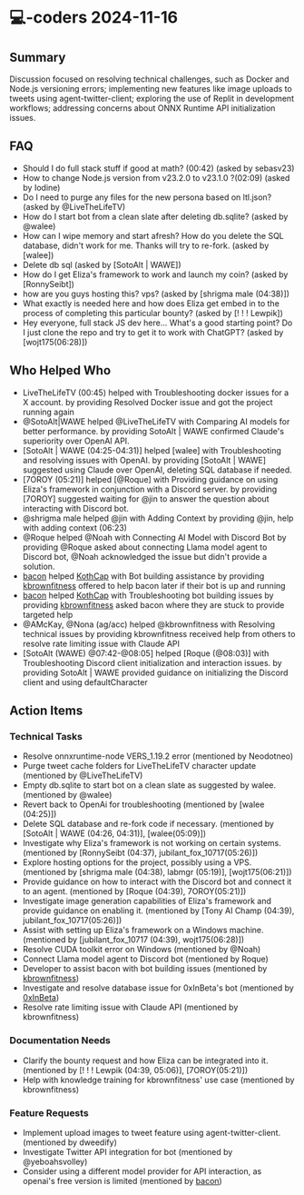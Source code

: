 # 💻-coders 2024-11-16

## Summary
Discussion focused on resolving technical challenges, such as Docker and Node.js versioning errors; implementing new features like image uploads to tweets using agent-twitter-client; exploring the use of Replit in development workflows; addressing concerns about ONNX Runtime API initialization issues.

## FAQ
- Should I do full stack stuff if good at math? (00:42) (asked by sebasv23)
- How to change Node.js version from v23.2.0 to v23.1.0 ?(02:09) (asked by Iodine)
- Do I need to purge any files for the new persona based on ltl.json? (asked by @LiveTheLifeTV)
- How do I start bot from a clean slate after deleting db.sqlite? (asked by @walee)
- How can I wipe memory and start afresh? How do you delete the SQL database, didn't work for me. Thanks will try to re-fork. (asked by [walee])
- Delete db sql (asked by [SotoAlt | WAWE])
- How do I get Eliza's framework to work and launch my coin? (asked by [RonnySeibt])
- how are you guys hosting this? vps? (asked by [shrigma male (04:38)])
- What exactly is needed here and how does Eliza get embed in to the process of completing this particular bounty? (asked by [! ! ! Lewpik])
- Hey everyone, full stack JS dev here... What's a good starting point? Do I just clone the repo and try to get it to work with ChatGPT? (asked by [wojt175(06:28)])

## Who Helped Who
- LiveTheLifeTV (00:45) helped  with Troubleshooting docker issues for a X account. by providing Resolved Docker issue and got the project running again
- @SotoAlt|WAWE helped @LiveTheLifeTV with Comparing AI models for better performance. by providing SotoAlt | WAWE confirmed Claude's superiority over OpenAI API.
- [SotoAlt | WAWE (04:25-04:31)] helped [walee] with Troubleshooting and resolving issues with OpenAI. by providing [SotoAlt | WAWE] suggested using Claude over OpenAI, deleting SQL database if needed.
- [7OROY (05:21)] helped [@Roque] with Providing guidance on using Eliza's framework in conjunction with a Discord server. by providing [7OROY] suggested waiting for @jin to answer the question about interacting with Discord bot.
- @shrigma male helped @jin with Adding Context by providing @jin, help with adding context (06:23)
- @Roque helped @Noah with Connecting AI Model with Discord Bot by providing @Roque asked about connecting Llama model agent to Discord bot, @Noah acknowledged the issue but didn't provide a solution.
- [bacon](07:15) helped [KothCap](07:03) with Bot building assistance by providing [kbrownfitness](07:04) offered to help bacon later if their bot is up and running
- [bacon](07:15) helped [KothCap](07:03) with Troubleshooting bot building issues by providing [kbrownfitness](07:04) asked bacon where they are stuck to provide targeted help
- @AMcKay, @Nona (ag/acc) helped @kbrownfitness with Resolving technical issues by providing kbrownfitness received help from others to resolve rate limiting issue with Claude API
- [SotoAlt (WAWE) @07:42-@08:05] helped [Roque (@08:03)] with Troubleshooting Discord client initialization and interaction issues. by providing SotoAlt | WAWE provided guidance on initializing the Discord client and using defaultCharacter

## Action Items

### Technical Tasks
- Resolve onnxruntime-node VERS_1.19.2 error (mentioned by Neodotneo)
- Purge tweet cache folders for LiveTheLifeTV character update (mentioned by @LiveTheLifeTV)
- Empty db.sqlite to start bot on a clean slate as suggested by walee. (mentioned by @walee)
- Revert back to OpenAi for troubleshooting (mentioned by [walee (04:25)])
- Delete SQL database and re-fork code if necessary. (mentioned by [SotoAlt | WAWE (04:26, 04:31)], [walee(05:09)])
- Investigate why Eliza's framework is not working on certain systems. (mentioned by [RonnySeibt (04:37), jubilant_fox_10717(05:26)])
- Explore hosting options for the project, possibly using a VPS. (mentioned by [shrigma male (04:38), labmgr (05:19)], [wojt175(06:21)])
- Provide guidance on how to interact with the Discord bot and connect it to an agent. (mentioned by [Roque (04:39), 7OROY(05:21)])
- Investigate image generation capabilities of Eliza's framework and provide guidance on enabling it. (mentioned by [Tony AI Champ (04:39), jubilant_fox_10717(05:26)])
- Assist with setting up Eliza's framework on a Windows machine. (mentioned by [jubilant_fox_10717 (04:39), wojt175(06:28)])
- Resolve CUDA toolkit error on Windows (mentioned by @Noah)
- Connect Llama model agent to Discord bot (mentioned by Roque)
- Developer to assist bacon with bot building issues (mentioned by [kbrownfitness](07:04))
- Investigate and resolve database issue for 0xInBeta's bot (mentioned by [0xInBeta](07:12))
- Resolve rate limiting issue with Claude API (mentioned by kbrownfitness)

### Documentation Needs
- Clarify the bounty request and how Eliza can be integrated into it. (mentioned by [! ! ! Lewpik (04:39, 05:06)], [7OROY(05:21)])
- Help with knowledge training for kbrownfitness' use case (mentioned by kbrownfitness)

### Feature Requests
- Implement upload images to tweet feature using agent-twitter-client. (mentioned by dweedify)
- Investigate Twitter API integration for bot (mentioned by @yeboahsvolley)
- Consider using a different model provider for API interaction, as openai's free version is limited (mentioned by [bacon](07:09))